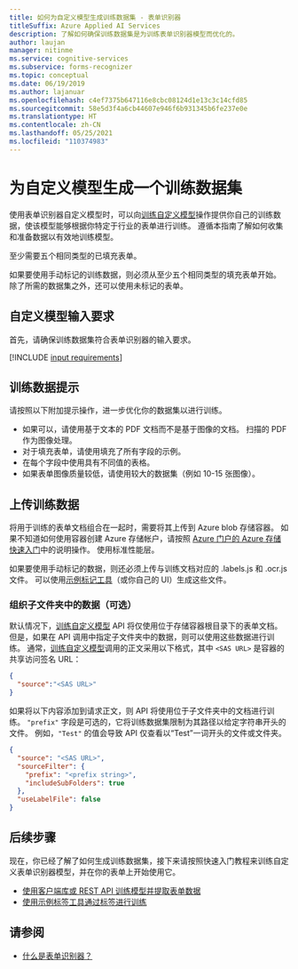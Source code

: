 ```yaml
---
title: 如何为自定义模型生成训练数据集 - 表单识别器
titleSuffix: Azure Applied AI Services
description: 了解如何确保训练数据集是为训练表单识别器模型而优化的。
author: laujan
manager: nitinme
ms.service: cognitive-services
ms.subservice: forms-recognizer
ms.topic: conceptual
ms.date: 06/19/2019
ms.author: lajanuar
ms.openlocfilehash: c4ef7375b647116e8cbc08124d1e13c3c14cfd85
ms.sourcegitcommit: 58e5d3f4a6cb44607e946f6b931345b6fe237e0e
ms.translationtype: HT
ms.contentlocale: zh-CN
ms.lasthandoff: 05/25/2021
ms.locfileid: "110374983"
---
```

# <a name="build-a-training-data-set-for-a-custom-model"></a>为自定义模型生成一个训练数据集

使用表单识别器自定义模型时，可以向[训练自定义模型](https://westus.dev.cognitive.microsoft.com/docs/services/form-recognizer-api-v2-1/operations/TrainCustomModelAsync)操作提供你自己的训练数据，使该模型能够根据你特定于行业的表单进行训练。 遵循本指南了解如何收集和准备数据以有效地训练模型。

至少需要五个相同类型的已填充表单。

如果要使用手动标记的训练数据，则必须从至少五个相同类型的填充表单开始。 除了所需的数据集之外，还可以使用未标记的表单。

## <a name="custom-model-input-requirements"></a>自定义模型输入要求

首先，请确保训练数据集符合表单识别器的输入要求。

[!INCLUDE [input requirements](./includes/input-requirements.md)]

## <a name="training-data-tips"></a>训练数据提示

请按照以下附加提示操作，进一步优化你的数据集以进行训练。

* 如果可以，请使用基于文本的 PDF 文档而不是基于图像的文档。 扫描的 PDF 作为图像处理。
* 对于填充表单，请使用填充了所有字段的示例。
* 在每个字段中使用具有不同值的表格。
* 如果表单图像质量较低，请使用较大的数据集（例如 10-15 张图像）。

## <a name="upload-your-training-data"></a>上传训练数据

将用于训练的表单文档组合在一起时，需要将其上传到 Azure blob 存储容器。 如果不知道如何使用容器创建 Azure 存储帐户，请按照 [Azure 门户的 Azure 存储快速入门](../../storage/blobs/storage-quickstart-blobs-portal.md)中的说明操作。 使用标准性能层。

如果要使用手动标记的数据，则还必须上传与训练文档对应的 .labels.js 和 .ocr.js 文件。 可以使用[示例标记工具](label-tool.md)（或你自己的 UI）生成这些文件。

### <a name="organize-your-data-in-subfolders-optional"></a>组织子文件夹中的数据（可选）

默认情况下，[训练自定义模型](https://westus.dev.cognitive.microsoft.com/docs/services/form-recognizer-api-v2-1/operations/TrainCustomModelAsync) API 将仅使用位于存储容器根目录下的表单文档。 但是，如果在 API 调用中指定子文件夹中的数据，则可以使用这些数据进行训练。 通常，[训练自定义模型](https://westus.dev.cognitive.microsoft.com/docs/services/form-recognizer-api-v2-1/operations/TrainCustomModelAsync)调用的正文采用以下格式，其中 `<SAS URL>` 是容器的共享访问签名 URL：

```json
{
  "source":"<SAS URL>"
}
```

如果将以下内容添加到请求正文，则 API 将使用位于子文件夹中的文档进行训练。 `"prefix"` 字段是可选的，它将训练数据集限制为其路径以给定字符串开头的文件。 例如，`"Test"` 的值会导致 API 仅查看以“Test”一词开头的文件或文件夹。

```json
{
  "source": "<SAS URL>",
  "sourceFilter": {
    "prefix": "<prefix string>",
    "includeSubFolders": true
  },
  "useLabelFile": false
}
```

## <a name="next-steps"></a>后续步骤

现在，你已经了解了如何生成训练数据集，接下来请按照快速入门教程来训练自定义表单识别器模型，并在你的表单上开始使用它。

* [使用客户端库或 REST API 训练模型并提取表单数据](./quickstarts/client-library.md)
* [使用示例标签工具通过标签进行训练](label-tool.md)

## <a name="see-also"></a>请参阅

* [什么是表单识别器？](./overview.md)
